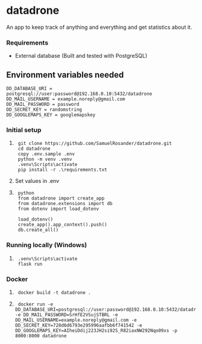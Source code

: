 # datadrone

An app to keep track of anything and everything and get statistics about it.

### Requirements

- External database (Built and tested with PostgreSQL)



## Environment variables needed

```
DD_DATABASE_URI = postgresql://user:password@192.168.0.10:5432/datadrone
DD_MAIL_USERNAME = example.noreply@gmail.com
DD_MAIL_PASSWORD = password
DD_SECRET_KEY = randomstring
DD_GOOGLEMAPS_KEY = googlemapskey
```

### Initial setup
1.      git clone https://github.com/SamuelRosander/datadrone.git
        cd datadrone
        copy .env.sample .env
        python -m venv .venv
        .venv\Scripts\activate
        pip install -r .\requirements.txt
2. Set values in .env
3.      python
        from datadrone import create_app
        from datadrone.extensions import db
        from dotenv import load_dotenv

        load_dotenv()
        create_app().app_context().push()
        db.create_all()

### Running locally (Windows)
1.      .venv\Scripts\activate
        flask run

### Docker
1.      docker build -t datadrone .
2.      docker run -e DD_DATABASE_URI=postgresql://user:password@192.168.0.10:5432/datadrone -e DD_MAIL_PASSWORD=SrHfE2VSujSTBRL -e DD_MAIL_USERNAME=example.noreply@gmail.com -e DD_SECRET_KEY=728d6d6793e295996aafbb6f741542 -e DD_GOOGLEMAPS_KEY=AIheiDdij223JH2si92S_R82iaxNW292Nqo09xs -p 8000:8000 datadrone